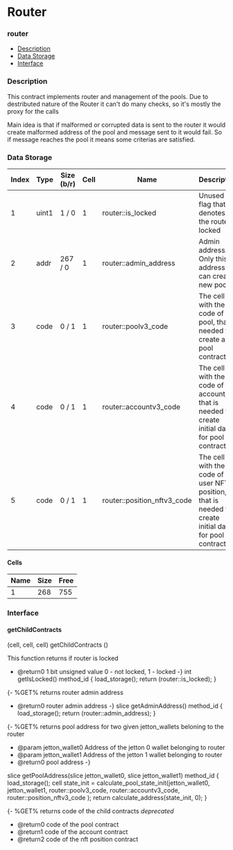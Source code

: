 # Router

### router

* [Description](router.md#description)
* [Data Storage](router.md#data-storage)
* [Interface](router.md#interface)

### Description

This contract implements router and management of the pools. Due to destributed nature of the Router it can't do many checks, so it's mostly the proxy for the calls

Main idea is that if malformed or corrupted data is sent to the router it would create malformed address of the pool and message sent to it would fail. So if message reaches the pool it means some criterias are satisfied.

### Data Storage

<table data-full-width="true"><thead><tr><th>Index</th><th>Type</th><th>Size (b/r)</th><th>Cell</th><th>Name</th><th>Description</th></tr></thead><tbody><tr><td>1</td><td>uint1</td><td>1 / 0</td><td>1</td><td>router::is_locked</td><td>Unused - flag that denotes if the router is locked</td></tr><tr><td>2</td><td>addr</td><td>267 / 0</td><td>1</td><td>router::admin_address</td><td>Admin address. Only this address can create new pools</td></tr><tr><td>3</td><td>code</td><td>0 / 1</td><td>1</td><td>router::poolv3_code</td><td>The cell with the code of the pool, that is needed to create a pool contract</td></tr><tr><td>4</td><td>code</td><td>0 / 1</td><td>1</td><td>router::accountv3_code</td><td>The cell with the code of the account, that is needed to create initial data for pool contract</td></tr><tr><td>5</td><td>code</td><td>0 / 1</td><td>1</td><td>router::position_nftv3_code</td><td>The cell with the code of the user NFT position, that is needed to create initial data for pool contract</td></tr></tbody></table>

#### Cells

| Name | Size | Free |
| ---- | ---- | ---- |
| 1    | 268  | 755  |

### Interface

#### getChildContracts

(cell, cell, cell) getChildContracts ()

This function returns if router is locked

* @return0 1 bit unsigned value 0 - not locked, 1 - locked -} int getIsLocked() method\_id { load\_storage(); return (router::is\_locked); }

{- %GET% returns router admin address

* @return0 router admin address -} slice getAdminAddress() method\_id { load\_storage(); return (router::admin\_address); }

{- %GET% returns pool address for two given jetton\_wallets beloning to the router

* @param jetton\_wallet0 Address of the jetton 0 wallet belonging to router
* @param jetton\_wallet1 Address of the jetton 1 wallet belonging to router
* @return0 pool address -}

slice getPoolAddress(slice jetton\_wallet0, slice jetton\_wallet1) method\_id { load\_storage(); cell state\_init = calculate\_pool\_state\_init(jetton\_wallet0, jetton\_wallet1, router::poolv3\_code, router::accountv3\_code, router::position\_nftv3\_code ); return calculate\_address(state\_init, 0); }

{- %GET% returns code of the child contracts _deprecated_

* @return0 code of the pool contract
* @return1 code of the account contract
* @return2 code of the nft position contract
